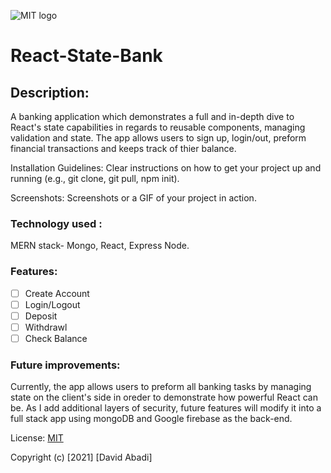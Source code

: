 ![MIT logo](https://bit.ly/2MonZuG)

# React-State-Bank

## Description: 
A banking application which demonstrates a full and in-depth dive to React's state capabilities in regards to reusable components, managing validation and state. The app allows users to sign up, login/out, preform financial transactions and keeps track of thier balance. 

Installation Guidelines: Clear instructions on how to get your project up and running (e.g., git clone, git pull, npm init).

Screenshots: Screenshots or a GIF of your project in action.

### Technology used :
MERN stack- Mongo, React, Express Node.

### Features: 
- [ ] Create Account
- [ ] Login/Logout
- [ ] Deposit
- [ ] Withdrawl
- [ ] Check Balance

### Future improvements: 
Currently, the app allows users to preform all banking tasks by managing state on the client's side in oreder to demonstrate how powerful React can be. As I add additional layers of security, future features will modify it into a full stack app using mongoDB and Google firebase as the back-end.

License: [MIT](https://choosealicense.com/licenses/mit/#)

Copyright (c) [2021] [David Abadi]
